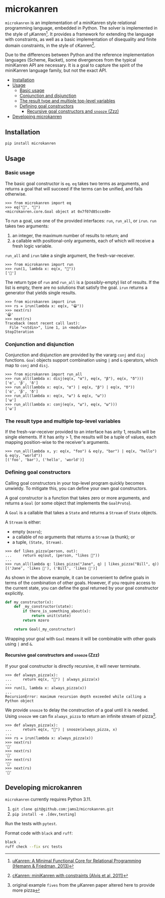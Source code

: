 # microkanren

`microkanren` is an implementation of a miniKanren style relational programming language, embedded in Python. The solver is implemented in the style of μKanren[^1]. It provides a framework for extending the language with constraints, as well as a basic implementation of disequality and finite domain constraints, in the style of cKanren[^2].

Due to the differences between Python and the reference implementation languages (Scheme, Racket), some divergences from the typical miniKanren API are necessary. It is a goal to capture the spirit of the miniKanren language family, but not the exact API.

* [Installation](#installation)
* [Usage](#usage)
  + [Basic usage](#basic-usage)
  + [Conjunction and disjunction](#conjunction-and-disjunction)
  + [The result type and multiple top-level variables](#the-result-type-and-multiple-top-level-variables)
  + [Defining goal constructors](#defining-goal-constructors)
    - [Recursive goal constructors and `snooze` (Zzz)](#recursive-goal-constructors-and--snooze---zzz-)
* [Developing microkanren](#developing-microkanren)

## Installation

``` bash
pip install microkanren
```

## Usage

### Basic usage

The basic goal constructor is `eq`. `eq` takes two terms as arguments, and returns a goal that will succeed if the terms can be unified, and fails otherwise.

``` python-console
>>> from microkanren import eq
>>> eq("🍕", "🍕")
<microkanren.core.Goal object at 0x7f07d85cced0>
```

To run a goal, use one of the provided interfaces: `run`, `run_all`, or `irun`. `run` takes two arguments:

1. an integer, the maximum number of results to return; and
2. a callable with positional-only arguments, each of which will receive a fresh logic variable.

`run_all` and `irun` take a single argument, the fresh-var-receiver.

``` python-console
>>> from microkanren import run
>>> run(1, lambda x: eq(x, "🍕"))
['🍕']
```

The return type of `run` and `run_all` is a (possibly-empty) list of results. If the list is empty, there are no solutions that satisfy the goal. `irun` returns a generator that yields single results.

``` python-console
>>> from microkanren import irun
>>> rs = irun(lambda x: eq(x, "😁"))
>>> next(rs)
'😁'
>>> next(rs)
Traceback (most recent call last):
  File "<stdin>", line 1, in <module>
StopIteration
```

### Conjunction and disjunction

Conjunction and disjunction are provided by the vararg `conj` and `disj` functions. `Goal` objects support combination using `|` and `&` operators, which map to `conj` and `disj`.

``` python-console
>>> from microkanren import run_all
>>> run_all(lambda x: disj(eq(x, "α"), eq(x, "β"), eq(x, "δ")))
['α', 'β', 'δ']
>>> run_all(lambda x: eq(x, "α") | eq(x, "β") | eq(x, "δ"))
['α', 'β', 'δ']
>>> run_all(lambda x: eq(x, "ω") & eq(x, "ω"))
['ω']
>>> run_all(lambda x: conj(eq(x, "ω"), eq(x, "ω")))
['ω']
```

### The result type and multiple top-level variables

If the fresh-var-receiver provided to an interface has arity 1, results will be single elements. If it has arity > 1, the results will be a tuple of values, each mapping position-wise to the receiver's arguments.

``` python-console
>>> run_all(lambda x, y: eq(x, "foo") & eq(y, "bar") | eq(x, "hello") & eq(y, "world"))
[('foo', 'bar'), ('hello', 'world')]
```

### Defining goal constructors

Calling goal constructors in your top-level program quickly becomes unwieldy. To mitigate this, you can define your own goal constructors.

A goal constructor is a function that takes zero or more arguments, and returns a `Goal` (or some object that implements the `GoalProto`).

A `Goal` is a callable that takes a `State` and returns a `Stream` of `State` objects.

A `Stream` is either:
- empty (`mzero`);
- a callable of no arguments that returns a `Stream` (a thunk); or
- a tuple, `(State, Stream)`.

``` python-console
>>> def likes_pizza(person, out):
...     return eq(out, (person, "likes 🍕"))
... 
>>> run_all(lambda q: likes_pizza("Jane", q) | likes_pizza("Bill", q))
[('Jane', 'likes 🍕'), ('Bill', 'likes 🍕')]
```

As shown in the above example, it can be convenient to define goals in terms of the combination of other goals. However, if you require access to the current state, you can define the goal returned by your goal constructor explicitly.

``` python
def my_constructor(x):
    def _my_constructor(state):
        if there_is_something_about(x):
            return unit(state)
        return mzero

    return Goal(_my_constructor)
```

Wrapping your goal with `Goal` means it will be combinable with other goals using `|` and `&`.

#### Recursive goal constructors and `snooze` (Zzz)

If your goal constructor is directly recursive, it will never terminate.

``` python-console
>>> def always_pizza(x):
...     return eq(x, "🍕") | always_pizza(x)
... 
>>> run(1, lambda x: always_pizza(x))
...
RecursionError: maximum recursion depth exceeded while calling a Python object
```

We provide `snooze` to delay the construction of a goal until it is needed. Using `snooze` we can fix `always_pizza` to return an infinite stream of pizza[^3].

``` python-console
>>> def always_pizza(x):
...     return eq(x, "🍕") | snooze(always_pizza, x)
... 
>>> rs = irun(lambda x: always_pizza(x))
>>> next(rs)
'🍕'
>>> next(rs)
'🍕'
>>> next(rs)
'🍕'
>>> next(rs)
'🍕'
```

## Developing microkanren

`microkanren` currently requires Python 3.11.

1. `git clone git@github.com:jams2/microkanren.git`
2. `pip install -e .[dev,testing]`

Run the tests with `pytest`.

Format code with `black` and `ruff`:

``` bash
black .
ruff check --fix src tests
```

[^1]: [μKanren: A Minimal Functional Core for Relational Programming (Hemann & Friedman, 2013)](http://webyrd.net/scheme-2013/papers/HemannMuKanren2013.pdf)
[^2]: [cKanren: miniKanren with constraints (Alvis et al, 2011)](http://www.schemeworkshop.org/2011/papers/Alvis2011.pdf)
[^3]: original example `fives` from the μKanren paper altered here to provide more pizza
